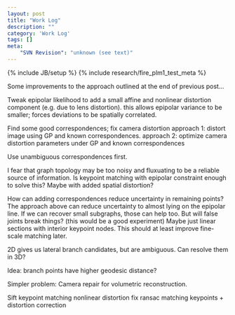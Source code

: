 ```yaml
---
layout: post
title: "Work Log"
description: ""
category: 'Work Log'
tags: []
meta: 
    "SVN Revision": "unknown (see text)"
---
```

{% include JB/setup %}
{% include research/fire_plm1_test_meta %}

  Some improvements to the approach outlined at the end of previous post...

  Tweak epipolar likelihood to add a small affine and nonlinear distortion component 
  (e.g. due to lens distortion).  this allows epipolar variance to be smaller;
  forces deviations to be spatially correlated.  

  Find some good correspondences; fix camera distortion
      approach 1: distort image using GP and known correspondences. 
      approach 2: optimize camera distortion parameters under GP and known correspondences

  Use unambiguous correspondences first.

  I fear that graph topology may be too noisy and fluxuating to be a reliable source 
  of information.  Is keypoint matching with epipolar constraint enough to solve this?
  Maybe with added spatial distortion?  

  How can adding correspondences reduce uncertainty in remaining points?  The approach 
  above can reduce uncertainty to almost lying on the epipolar line.   If we can recover
  small subgraphs, those can help too.  But will false joints break things? (this would
  be a good experiment)  Maybe just linear sections with interior keypoint nodes.
  This should at least improve fine-scale matching later.

  2D gives us lateral branch candidates, but are ambiguous.  Can resolve them in 3D?

  Idea: branch points have higher geodesic distance?  

  Simpler problem: Camera repair for volumetric reconstruction.

  Sift keypoint matching
    nonlinear distortion fix
    ransac matching keypoints + distortion correction

